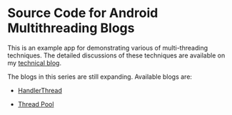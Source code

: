 # Source Code for Android Multithreading Blogs

This is an example app for demonstrating various of multi-threading techniques. The detailed discussions of these techniques are available on my [technical blog](https://medium.com/@frank.tan).

The blogs in this series are still expanding. Available blogs are:

* [HandlerThread](https://medium.com/@frank.tan/using-handlerthread-in-android-46c285936fdd#.cbg6w03kc)

* [Thread Pool](https://medium.com/@frank.tan/using-a-thread-pool-in-android-e3c88f59d07f#.wz5n8aao6)
